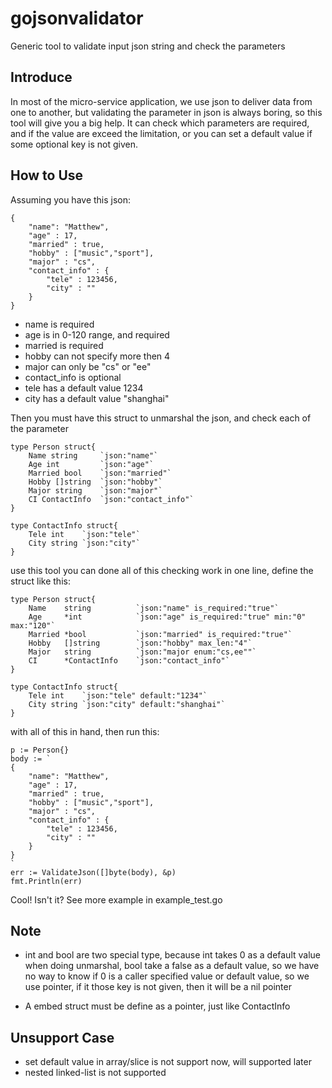 # gojsonvalidator
Generic tool to validate input json string and check the parameters

## Introduce
In most of the micro-service application, we use json to deliver data from one to another, but validating the parameter in json is always boring, so this tool will give you a big help. It can check which parameters are required, and if the value are exceed the limitation, or you can set a default value if some optional key is not given.

## How to Use
Assuming you have this json:
~~~
{
    "name": "Matthew",
    "age" : 17,
    "married" : true,
    "hobby" : ["music","sport"],
    "major" : "cs",
    "contact_info" : {
        "tele" : 123456,
        "city" : ""
    } 
}
~~~

* name is required
* age is in 0-120 range, and required
* married is required
* hobby can not specify more then 4
* major can only be "cs" or "ee"
* contact_info is optional
* tele has a default value 1234
* city has a default value "shanghai"


Then you must have this struct to unmarshal the json, and check each of the parameter

~~~
type Person struct{
    Name string     `json:"name"`
    Age int         `json:"age"`
    Married bool    `json:"married"`
    Hobby []string  `json:"hobby"`
    Major string    `json:"major"`
    CI ContactInfo  `json:"contact_info"`
}

type ContactInfo struct{
    Tele int    `json:"tele"`
    City string `json:"city"`
}
~~~

use this tool you can done all of this checking work in one line, define the struct like this:

~~~
type Person struct{
    Name    string          `json:"name" is_required:"true"`
    Age     *int            `json:"age" is_required:"true" min:"0" max:"120"`
    Married *bool           `json:"married" is_required:"true"` 
    Hobby   []string        `json:"hobby" max_len:"4"`
    Major   string          `json:"major enum:"cs,ee""`
    CI      *ContactInfo    `json:"contact_info"`
}

type ContactInfo struct{
    Tele int    `json:"tele" default:"1234"`
    City string `json:"city" default:"shanghai"`
}
~~~
with all of this in hand, then run this:

~~~
p := Person{}
body := `
{
    "name": "Matthew",
    "age" : 17,
    "married" : true,
    "hobby" : ["music","sport"],
    "major" : "cs",
    "contact_info" : {
        "tele" : 123456,
        "city" : ""
    } 
}
`
err := ValidateJson([]byte(body), &p)
fmt.Println(err)
~~~

Cool! Isn't it? See more example in example_test.go

## Note
* int and bool are two special type, because int takes 0 as a default value when doing unmarshal, bool take a false as a default value, so we have no way to know if 0 is a caller specified value or default value, so we use pointer, if it those key is not given, then it will be a nil pointer

* A embed struct must be define as a pointer, just like ContactInfo

## Unsupport Case
* set default value in array/slice is not support now, will supported later
* nested linked-list is not supported

